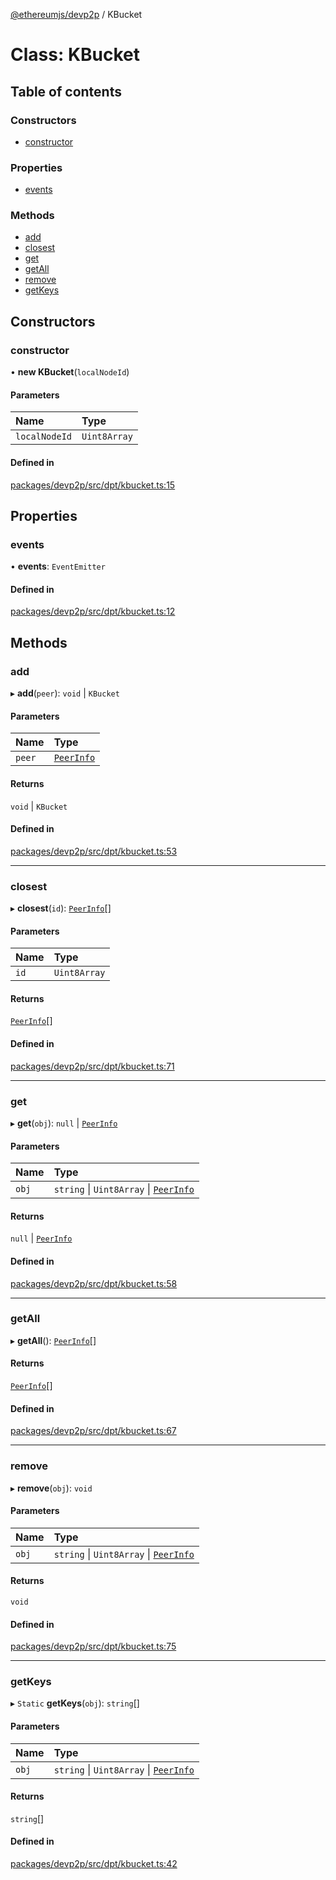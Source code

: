 [@ethereumjs/devp2p](../README.md) / KBucket

# Class: KBucket

## Table of contents

### Constructors

- [constructor](KBucket.md#constructor)

### Properties

- [events](KBucket.md#events)

### Methods

- [add](KBucket.md#add)
- [closest](KBucket.md#closest)
- [get](KBucket.md#get)
- [getAll](KBucket.md#getall)
- [remove](KBucket.md#remove)
- [getKeys](KBucket.md#getkeys)

## Constructors

### constructor

• **new KBucket**(`localNodeId`)

#### Parameters

| Name | Type |
| :------ | :------ |
| `localNodeId` | `Uint8Array` |

#### Defined in

[packages/devp2p/src/dpt/kbucket.ts:15](https://github.com/ethereumjs/ethereumjs-monorepo/blob/master/packages/devp2p/src/dpt/kbucket.ts#L15)

## Properties

### events

• **events**: `EventEmitter`

#### Defined in

[packages/devp2p/src/dpt/kbucket.ts:12](https://github.com/ethereumjs/ethereumjs-monorepo/blob/master/packages/devp2p/src/dpt/kbucket.ts#L12)

## Methods

### add

▸ **add**(`peer`): `void` \| `KBucket`

#### Parameters

| Name | Type |
| :------ | :------ |
| `peer` | [`PeerInfo`](../interfaces/PeerInfo.md) |

#### Returns

`void` \| `KBucket`

#### Defined in

[packages/devp2p/src/dpt/kbucket.ts:53](https://github.com/ethereumjs/ethereumjs-monorepo/blob/master/packages/devp2p/src/dpt/kbucket.ts#L53)

___

### closest

▸ **closest**(`id`): [`PeerInfo`](../interfaces/PeerInfo.md)[]

#### Parameters

| Name | Type |
| :------ | :------ |
| `id` | `Uint8Array` |

#### Returns

[`PeerInfo`](../interfaces/PeerInfo.md)[]

#### Defined in

[packages/devp2p/src/dpt/kbucket.ts:71](https://github.com/ethereumjs/ethereumjs-monorepo/blob/master/packages/devp2p/src/dpt/kbucket.ts#L71)

___

### get

▸ **get**(`obj`): ``null`` \| [`PeerInfo`](../interfaces/PeerInfo.md)

#### Parameters

| Name | Type |
| :------ | :------ |
| `obj` | `string` \| `Uint8Array` \| [`PeerInfo`](../interfaces/PeerInfo.md) |

#### Returns

``null`` \| [`PeerInfo`](../interfaces/PeerInfo.md)

#### Defined in

[packages/devp2p/src/dpt/kbucket.ts:58](https://github.com/ethereumjs/ethereumjs-monorepo/blob/master/packages/devp2p/src/dpt/kbucket.ts#L58)

___

### getAll

▸ **getAll**(): [`PeerInfo`](../interfaces/PeerInfo.md)[]

#### Returns

[`PeerInfo`](../interfaces/PeerInfo.md)[]

#### Defined in

[packages/devp2p/src/dpt/kbucket.ts:67](https://github.com/ethereumjs/ethereumjs-monorepo/blob/master/packages/devp2p/src/dpt/kbucket.ts#L67)

___

### remove

▸ **remove**(`obj`): `void`

#### Parameters

| Name | Type |
| :------ | :------ |
| `obj` | `string` \| `Uint8Array` \| [`PeerInfo`](../interfaces/PeerInfo.md) |

#### Returns

`void`

#### Defined in

[packages/devp2p/src/dpt/kbucket.ts:75](https://github.com/ethereumjs/ethereumjs-monorepo/blob/master/packages/devp2p/src/dpt/kbucket.ts#L75)

___

### getKeys

▸ `Static` **getKeys**(`obj`): `string`[]

#### Parameters

| Name | Type |
| :------ | :------ |
| `obj` | `string` \| `Uint8Array` \| [`PeerInfo`](../interfaces/PeerInfo.md) |

#### Returns

`string`[]

#### Defined in

[packages/devp2p/src/dpt/kbucket.ts:42](https://github.com/ethereumjs/ethereumjs-monorepo/blob/master/packages/devp2p/src/dpt/kbucket.ts#L42)
